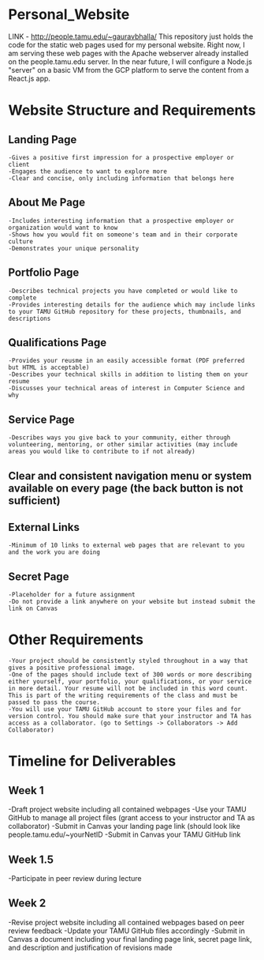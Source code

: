 # Personal_Website
LINK - http://people.tamu.edu/~gauravbhalla/
This repository just holds the code for the static web pages used for my personal website. Right now, I am serving these web pages with the Apache webserver already installed on the people.tamu.edu server. In the near future, I will configure a Node.js "server" on a basic VM from the GCP platform to serve the content from a React.js app.

# Website Structure and Requirements

## Landing Page 
	-Gives a positive first impression for a prospective employer or client
	-Engages the audience to want to explore more
	-Clear and concise, only including information that belongs here

## About Me Page
	-Includes interesting information that a prospective employer or organization would want to know
	-Shows how you would fit on someone's team and in their corporate culture
	-Demonstrates your unique personality

## Portfolio Page
	-Describes technical projects you have completed or would like to complete
    -Provides interesting details for the audience which may include links to your TAMU GitHub repository for these projects, thumbnails, and descriptions

## Qualifications Page
	-Provides your reusme in an easily accessible format (PDF preferred but HTML is acceptable)
	-Describes your technical skills in addition to listing them on your resume
	-Discusses your technical areas of interest in Computer Science and why

## Service Page
	-Describes ways you give back to your community, either through volunteering, mentoring, or other similar activities (may include areas you would like to contribute to if not already)

## Clear and consistent navigation menu or system available on every page (the back button is not sufficient)

## External Links
	-Minimum of 10 links to external web pages that are relevant to you and the work you are doing

## Secret Page
	-Placeholder for a future assignment
	-Do not provide a link anywhere on your website but instead submit the link on Canvas

# Other Requirements
	-Your project should be consistently styled throughout in a way that gives a positive professional image.
	-One of the pages should include text of 300 words or more describing either yourself, your portfolio, your qualifications, or your service in more detail. Your resume will not be included in this word count. This is part of the writing requirements of the class and must be passed to pass the course.
	-You will use your TAMU GitHub account to store your files and for version control. You should make sure that your instructor and TA has access as a collaborator. (go to Settings -> Collaborators -> Add Collaborator)


# Timeline for Deliverables
## Week 1
   -Draft project website including all contained webpages
   -Use your TAMU GitHub to manage all project files (grant access to your instructor and TA as collaborator)
   -Submit in Canvas your landing page link (should look like people.tamu.edu/~yourNetID
   -Submit in Canvas your TAMU GitHub link
## Week 1.5
   -Participate in peer review during lecture
## Week 2
   -Revise project website including all contained webpages based on peer review feedback
   -Update your TAMU GitHub files accordingly
   -Submit in Canvas a document including your final landing page link, secret page link, and description and justification of revisions made


